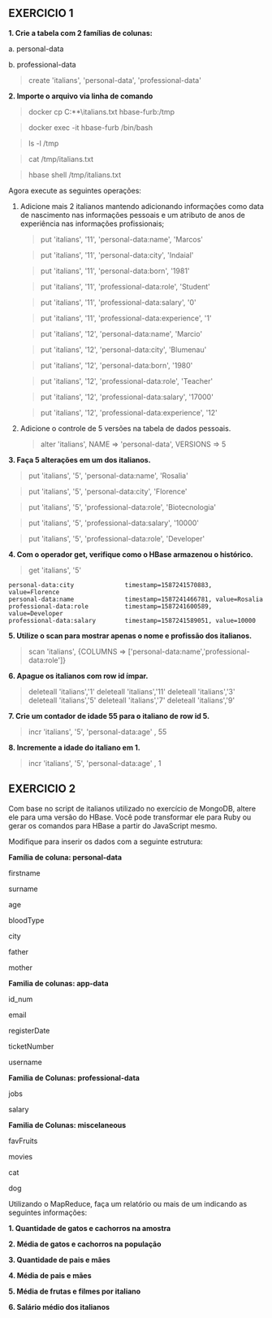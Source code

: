 ## EXERCICIO 1

**1. Crie a tabela com 2 famílias de colunas:**

a. personal-data

b. professional-data

> create 'italians', 'personal-data', 'professional-data'

**2. Importe o arquivo via linha de comando**

> docker cp C:\**\italians.txt hbase-furb:/tmp

> docker exec -it hbase-furb /bin/bash

> ls -l /tmp

> cat /tmp/italians.txt

> hbase shell /tmp/italians.txt

Agora execute as seguintes operações:
<ol>
<li> Adicione mais 2 italianos mantendo adicionando informações como data de nascimento nas informações pessoais e um atributo de anos de experiência nas informações profissionais;

> put 'italians', '11', 'personal-data:name',  'Marcos'

> put 'italians', '11', 'personal-data:city',  'Indaial'

> put 'italians', '11', 'personal-data:born',  '1981'

> put 'italians', '11', 'professional-data:role',  'Student'

> put 'italians', '11', 'professional-data:salary',  '0'

> put 'italians', '11', 'professional-data:experience',  '1'

> put 'italians', '12', 'personal-data:name',  'Marcio'

> put 'italians', '12', 'personal-data:city',  'Blumenau'

> put 'italians', '12', 'personal-data:born',  '1980'

> put 'italians', '12', 'professional-data:role',  'Teacher'

> put 'italians', '12', 'professional-data:salary',  '17000'

> put 'italians', '12', 'professional-data:experience',  '12'

</li>

<li> Adicione o controle de 5 versões na tabela de dados pessoais.

> alter 'italians', NAME => 'personal-data', VERSIONS => 5
</li>

</ol>

**3. Faça 5 alterações em um dos italianos.**
> put 'italians', '5', 'personal-data:name',  'Rosalia'

> put 'italians', '5', 'personal-data:city',  'Florence'

> put 'italians', '5', 'professional-data:role',  'Biotecnologia'

> put 'italians', '5', 'professional-data:salary',  '10000'

> put 'italians', '5', 'professional-data:role',  'Developer'

**4. Com o operador get, verifique como o HBase armazenou o histórico.**
> get 'italians', '5'
```nodejs
personal-data:city              timestamp=1587241570883, value=Florence
personal-data:name              timestamp=1587241466781, value=Rosalia
professional-data:role          timestamp=1587241600589, value=Developer
professional-data:salary        timestamp=1587241589051, value=10000
```

**5. Utilize o scan para mostrar apenas o nome e profissão dos italianos.**
> scan 'italians', {COLUMNS => ['personal-data:name','professional-data:role']}
 
**6. Apague os italianos com row id ímpar.**
> deleteall 'italians','1'
> deleteall 'italians','11'
> deleteall 'italians','3'
> deleteall 'italians','5'
> deleteall 'italians','7'
> deleteall 'italians','9'

**7. Crie um contador de idade 55 para o italiano de row id 5.**
> incr 'italians', '5', 'personal-data:age' , 55

**8. Incremente a idade do italiano em 1.**
> incr 'italians', '5', 'personal-data:age' , 1

## EXERCICIO 2
Com base no script de italianos utilizado no exercício de MongoDB, altere ele para uma versão do HBase. Você pode transformar ele para Ruby ou gerar os comandos para HBase a partir do JavaScript mesmo.

Modifique para inserir os dados com a seguinte estrutura:

**Família de coluna: personal-data**
 <p>firstname</p>
 <p>surname</p>
 <p>age</p>
 <p>bloodType</p>
 <p>city</p>
 <p>father</p>
 <p>mother</p>
 
 **Familia de colunas: app-data**
 <p>id_num</p>
 <p>email</p>
 <p>registerDate</p>
 <p>ticketNumber</p>
 <p>username</p>

 **Familia de Colunas: professional-data**
 <p>jobs</p>
 <p>salary</p>

 **Familia de Colunas: miscelaneous**
 <p>favFruits</p>
 <p>movies</p>
 <p>cat</p>
 <p>dog</p>
 
 
 Utilizando o MapReduce, faça um relatório ou mais de um indicando as seguintes informações:
 
 
**1. Quantidade de gatos e cachorros na amostra**

**2. Média de gatos e cachorros na população**

**3. Quantidade de pais e mães**

**4. Média de pais e mães**

**5. Média de frutas e filmes por italiano**

**6. Salário médio dos italianos**
